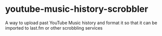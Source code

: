 # youtube-music-history-scrobbler
 A way to upload past YouTube Music history  and format it so that it can be imported to last.fm or other scrobbling services

